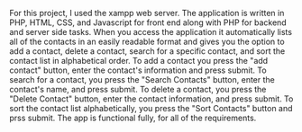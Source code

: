 For this project, I used the xampp web server. The application is written in PHP, HTML, CSS, and Javascript for front end along with PHP for backend and server side tasks. When you access the application it automatically lists all of the contacts in an easily readable format and gives you the option to add a contact, delete a contact, search for a specific contact, and sort the contact list in alphabetical order. To add a contact you press the "add contact" button, enter the contact's information and press submit. To search for a contact, you press the "Search Contacts" button, enter the contact's name, and press submit. To delete a contact, you press the "Delete Contact" button, enter the contact information, and press submit. To sort the contact list alphabetically, you press the "Sort Contacts" button and prss submit. The app is functional fully, for all of the requirements.
